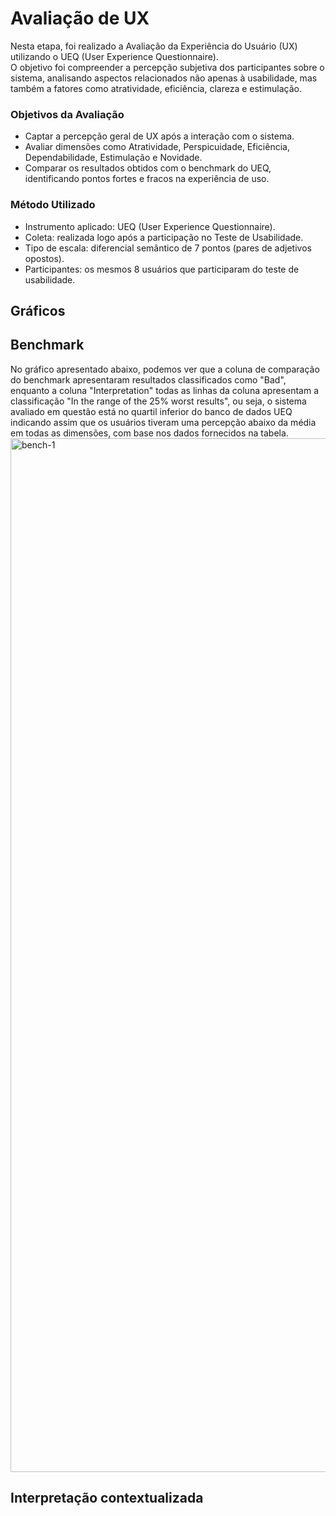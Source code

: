 # Avaliação de UX

Nesta etapa, foi realizado a Avaliação da Experiência do Usuário (UX) utilizando o UEQ (User Experience Questionnaire).  
O objetivo foi compreender a percepção subjetiva dos participantes sobre o sistema, analisando aspectos relacionados não apenas à usabilidade, mas também a fatores como atratividade, eficiência, clareza e estimulação.  

### Objetivos da Avaliação
- Captar a percepção geral de UX após a interação com o sistema.  
- Avaliar dimensões como Atratividade, Perspicuidade, Eficiência, Dependabilidade, Estimulação e Novidade.  
- Comparar os resultados obtidos com o benchmark do UEQ, identificando pontos fortes e fracos na experiência de uso.  

### Método Utilizado
- Instrumento aplicado: UEQ (User Experience Questionnaire).  
- Coleta: realizada logo após a participação no Teste de Usabilidade.  
- Tipo de escala: diferencial semântico de 7 pontos (pares de adjetivos opostos).  
- Participantes: os mesmos 8 usuários que participaram do teste de usabilidade.

## Gráficos 


## Benchmark
No gráfico apresentado abaixo, podemos ver que a coluna de comparação do benchmark apresentaram resultados classificados como "Bad", enquanto a coluna "Interpretation" todas as linhas da coluna apresentam a classificação "In the range of the 25% worst results", ou seja, o sistema avaliado em questão está no quartil inferior do banco de dados UEQ indicando assim que os usuários tiveram uma percepção abaixo da média em todas as dimensões, com base nos dados fornecidos na tabela.
<img width="2339" height="1654" alt="bench-1" src="https://github.com/user-attachments/assets/b176f385-194c-4b2d-8582-b4b34aab2c84" />

## Interpretação contextualizada
